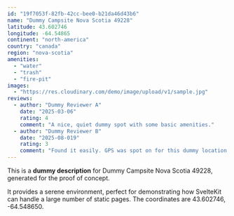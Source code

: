 ```yaml
---
id: "19f7053f-82fb-42cc-bee0-b21da46d43b6"
name: "Dummy Campsite Nova Scotia 49228"
latitude: 43.602746
longitude: -64.54865
continent: "north-america"
country: "canada"
region: "nova-scotia"
amenities:
  - "water"
  - "trash"
  - "fire-pit"
images:
  - "https://res.cloudinary.com/demo/image/upload/v1/sample.jpg"
reviews:
  - author: "Dummy Reviewer A"
    date: "2025-03-06"
    rating: 4
    comment: "A nice, quiet dummy spot with some basic amenities."
  - author: "Dummy Reviewer B"
    date: "2025-08-019"
    rating: 3
    comment: "Found it easily. GPS was spot on for this dummy location."
---
```


This is a **dummy description** for Dummy Campsite Nova Scotia 49228, generated for the proof of concept.

It provides a serene environment, perfect for demonstrating how SvelteKit can handle a large number of static pages. The coordinates are 43.602746, -64.548650.
